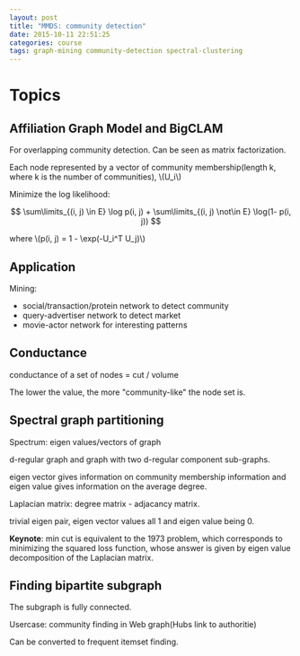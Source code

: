 ```yaml
---
layout: post
title: "MMDS: community detection"
date: 2015-10-11 22:51:25
categories: course
tags: graph-mining community-detection spectral-clustering
---
```


# Topics

## Affiliation Graph Model and BigCLAM

For overlapping community detection. Can be seen as matrix factorization.

Each node represented by a vector of community membership(length k, where k is the number of communities), \\(U_i\\)

Minimize the log likelihood:

$$ \sum\limits_{(i, j) \in E} \log p(i, j) + \sum\limits_{(i, j) \not\in E} \log(1- p(i, j)) $$

where \\(p(i, j) = 1 - \exp(-U_i^T U_j)\\)

## Application

Mining:

- social/transaction/protein network to detect community
- query-advertiser network to detect market
- movie-actor network for interesting patterns

## Conductance

conductance of a set of nodes = cut / volume

The lower the value, the more "community-like" the node set is.

## Spectral graph partitioning

Spectrum: eigen values/vectors of graph

d-regular graph and graph with two d-regular component sub-graphs.

eigen vector gives information on community membership information and eigen value gives information on the average degree.

Laplacian matrix: degree matrix - adjacancy matrix.

trivial eigen pair, eigen vector values all 1 and eigen value being 0.

**Keynote**: min cut is equivalent to the 1973 problem, which corresponds to minimizing the squared loss function, whose answer is given by eigen value decomposition of the Laplacian matrix.

## Finding bipartite subgraph

The subgraph is fully connected.

Usercase: community finding in Web graph(Hubs link to authoritie)

Can be converted to frequent itemset finding.


